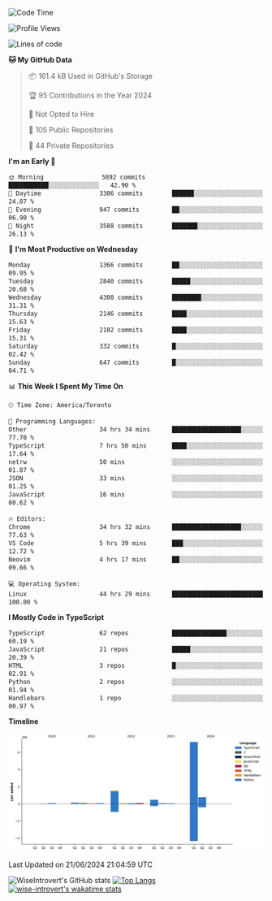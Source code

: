 <!--START_SECTION:waka-->
![Code Time](http://img.shields.io/badge/Code%20Time-1%2C773%20hrs%2057%20mins-blue)

![Profile Views](http://img.shields.io/badge/Profile%20Views-4-blue)

![Lines of code](https://img.shields.io/badge/From%20Hello%20World%20I%27ve%20Written-10.7%20million%20lines%20of%20code-blue)

**🐱 My GitHub Data** 

> 📦 161.4 kB Used in GitHub's Storage 
 > 
> 🏆 95 Contributions in the Year 2024
 > 
> 🚫 Not Opted to Hire
 > 
> 📜 105 Public Repositories 
 > 
> 🔑 44 Private Repositories 
 > 
**I'm an Early 🐤** 

```text
🌞 Morning                5892 commits        ███████████░░░░░░░░░░░░░░   42.90 % 
🌆 Daytime                3306 commits        ██████░░░░░░░░░░░░░░░░░░░   24.07 % 
🌃 Evening                947 commits         ██░░░░░░░░░░░░░░░░░░░░░░░   06.90 % 
🌙 Night                  3588 commits        ███████░░░░░░░░░░░░░░░░░░   26.13 % 
```
📅 **I'm Most Productive on Wednesday** 

```text
Monday                   1366 commits        ██░░░░░░░░░░░░░░░░░░░░░░░   09.95 % 
Tuesday                  2840 commits        █████░░░░░░░░░░░░░░░░░░░░   20.68 % 
Wednesday                4300 commits        ████████░░░░░░░░░░░░░░░░░   31.31 % 
Thursday                 2146 commits        ████░░░░░░░░░░░░░░░░░░░░░   15.63 % 
Friday                   2102 commits        ████░░░░░░░░░░░░░░░░░░░░░   15.31 % 
Saturday                 332 commits         █░░░░░░░░░░░░░░░░░░░░░░░░   02.42 % 
Sunday                   647 commits         █░░░░░░░░░░░░░░░░░░░░░░░░   04.71 % 
```


📊 **This Week I Spent My Time On** 

```text
🕑︎ Time Zone: America/Toronto

💬 Programming Languages: 
Other                    34 hrs 34 mins      ███████████████████░░░░░░   77.70 % 
TypeScript               7 hrs 50 mins       ████░░░░░░░░░░░░░░░░░░░░░   17.64 % 
netrw                    50 mins             ░░░░░░░░░░░░░░░░░░░░░░░░░   01.87 % 
JSON                     33 mins             ░░░░░░░░░░░░░░░░░░░░░░░░░   01.25 % 
JavaScript               16 mins             ░░░░░░░░░░░░░░░░░░░░░░░░░   00.62 % 

🔥 Editors: 
Chrome                   34 hrs 32 mins      ███████████████████░░░░░░   77.63 % 
VS Code                  5 hrs 39 mins       ███░░░░░░░░░░░░░░░░░░░░░░   12.72 % 
Neovim                   4 hrs 17 mins       ██░░░░░░░░░░░░░░░░░░░░░░░   09.66 % 

💻 Operating System: 
Linux                    44 hrs 29 mins      █████████████████████████   100.00 % 
```

**I Mostly Code in TypeScript** 

```text
TypeScript               62 repos            ███████████████░░░░░░░░░░   60.19 % 
JavaScript               21 repos            █████░░░░░░░░░░░░░░░░░░░░   20.39 % 
HTML                     3 repos             █░░░░░░░░░░░░░░░░░░░░░░░░   02.91 % 
Python                   2 repos             ░░░░░░░░░░░░░░░░░░░░░░░░░   01.94 % 
Handlebars               1 repo              ░░░░░░░░░░░░░░░░░░░░░░░░░   00.97 % 
```



**Timeline**

![Lines of Code chart](https://raw.githubusercontent.com/wise-introvert/wise-introvert/master/assets/bar_graph.png)


 Last Updated on 21/06/2024 21:04:59 UTC
<!--END_SECTION:waka-->

![WiseIntrovert's GitHub stats](https://github-readme-stats.vercel.app/api?username=wise-introvert&count_private=true&show_icons=true)
[![Top Langs](https://github-readme-stats.vercel.app/api/top-langs/?username=wise-introvert&langs_count=10)](https://github.com/anuraghazra/github-readme-stats)
[![wise-introvert's wakatime stats](https://github-readme-stats.vercel.app/api/wakatime?username=wiseintrovert)](https://github.com/anuraghazra/github-readme-stats)

